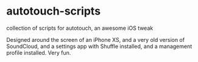 # autotouch-scripts
collection of scripts for autotouch, an awesome iOS tweak


Designed around the screen of an iPhone XS, and a very old version of SoundCloud, and a settings app with Shuffle installed, and a management profile installed. Very fun.
